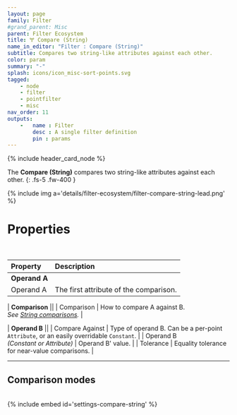 ```yaml
---
layout: page
family: Filter
#grand_parent: Misc
parent: Filter Ecosystem
title: 🝖 Compare (String)
name_in_editor: "Filter : Compare (String)"
subtitle: Compares two string-like attributes against each other.
color: param
summary: "-"
splash: icons/icon_misc-sort-points.svg
tagged: 
    - node
    - filter
    - pointfilter
    - misc
nav_order: 11
outputs:
    -   name : Filter
        desc : A single filter definition
        pin : params
---
```


{% include header_card_node %}

The **Compare (String)** compares two string-like attributes against each other.
{: .fs-5 .fw-400 } 

{% include img a='details/filter-ecosystem/filter-compare-string-lead.png' %}

# Properties
<br>

| Property       | Description          |
|:-------------|:------------------|
| **Operand A**          ||
| Operand A          | The first attribute of the comparison. |

| **Comparison**          ||
| Comparison | How to compare A against B.<br>*See [String comparisons](/PCGExtendedToolkit/doc-general/general-comparisons.html#string-comparisons).* |

| **Operand B**          ||
| Compare Against | Type of operand B. Can be a per-point `Attribute`, or an easily overridable `Constant`. |
| Operand B <br>*(Constant or Attribute)* | Operand B' value. |
| Tolerance | Equality tolerance for near-value comparisons. |

---
## Comparison modes
<br>
{% include embed id='settings-compare-string' %}